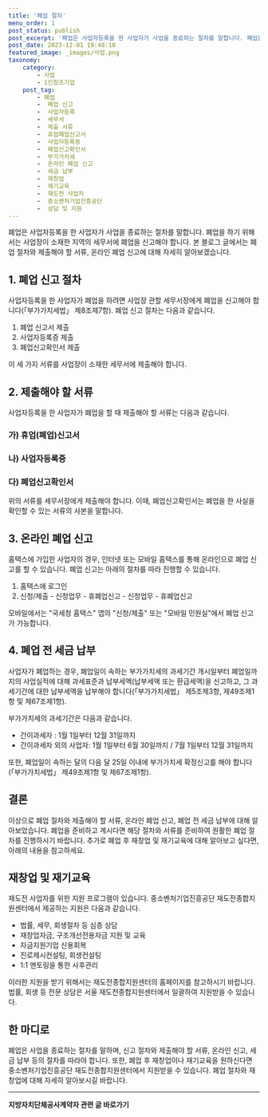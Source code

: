 ```yaml
---
title: '폐업 절차'
menu_order: 1
post_status: publish
post_excerpt: '폐업은 사업자등록을 한 사업자가 사업을 종료하는 절차를 말합니다. 폐업을 하기 위해서는 사업장이 소재한 지역의 세무서에 폐업을 신고해야 합니다. 본 블로그 글에서는 폐업 절차와 제출해야 할 서류, 온라인 폐업 신고에 대해 자세히 알아보겠습니다.'
post_date: 2023-12-01 19:48:10
featured_image: _images/사업.png
taxonomy:
    category:
        - 사업
        - 1인창조기업
    post_tag:
        - 폐업
        -  폐업 신고
        -  사업자등록
        -  세무서
        -  제출 서류
        -  휴업폐업신고서
        -  사업자등록증
        -  폐업신고확인서
        -  부가가치세
        -  온라인 폐업 신고
        -  세금 납부
        -  재창업
        -  재기교육
        -  재도전 사업자
        -  중소벤처기업진흥공단
        -  상담 및 지원
---
```



폐업은 사업자등록을 한 사업자가 사업을 종료하는 절차를 말합니다. 폐업을 하기 위해서는 사업장이 소재한 지역의 세무서에 폐업을 신고해야 합니다. 본 블로그 글에서는 폐업 절차와 제출해야 할 서류, 온라인 폐업 신고에 대해 자세히 알아보겠습니다.

## 1. 폐업 신고 절차

사업자등록을 한 사업자가 폐업을 하려면 사업장 관할 세무서장에게 폐업을 신고해야 합니다(「부가가치세법」 제8조제7항). 폐업 신고 절차는 다음과 같습니다.

1) 폐업 신고서 제출
2) 사업자등록증 제출
3) 폐업신고확인서 제출

이 세 가지 서류를 사업장이 소재한 세무서에 제출해야 합니다.

## 2. 제출해야 할 서류

사업자등록을 한 사업자가 폐업을 할 때 제출해야 할 서류는 다음과 같습니다.

### 가) 휴업(폐업)신고서
### 나) 사업자등록증
### 다) 폐업신고확인서

위의 서류를 세무서장에게 제출해야 합니다. 이때, 폐업신고확인서는 폐업을 한 사실을 확인할 수 있는 서류의 사본을 말합니다.

## 3. 온라인 폐업 신고

홈택스에 가입한 사업자의 경우, 인터넷 또는 모바일 홈택스를 통해 온라인으로 폐업 신고를 할 수 있습니다. 폐업 신고는 아래의 절차를 따라 진행할 수 있습니다.

1) 홈택스에 로그인
2) 신청/제출 - 신청업무 - 휴폐업신고 - 신청업무 - 휴폐업신고

모바일에서는 "국세청 홈택스" 앱의 "신청/제출" 또는 "모바일 민원실"에서 폐업 신고가 가능합니다.

## 4. 폐업 전 세금 납부

사업자가 폐업하는 경우, 폐업일이 속하는 부가가치세의 과세기간 개시일부터 폐업일까지의 사업실적에 대해 과세표준과 납부세액(납부세액 또는 환급세액)을 신고하고, 그 과세기간에 대한 납부세액을 납부해야 합니다(「부가가치세법」 제5조제3항, 제49조제1항 및 제67조제1항).

부가가치세의 과세기간은 다음과 같습니다.

- 간이과세자 : 1월 1일부터 12월 31일까지
- 간이과세자 외의 사업자: 1월 1일부터 6월 30일까지 / 7월 1일부터 12월 31일까지

또한, 폐업일이 속하는 달의 다음 달 25일 이내에 부가가치세 확정신고를 해야 합니다(「부가가치세법」 제49조제1항 및 제67조제1항).

## 결론

이상으로 폐업 절차와 제출해야 할 서류, 온라인 폐업 신고, 폐업 전 세금 납부에 대해 알아보았습니다. 폐업을 준비하고 계시다면 해당 절차와 서류를 준비하여 원활한 폐업 절차를 진행하시기 바랍니다. 추가로 폐업 후 재창업 및 재기교육에 대해 알아보고 싶다면, 아래의 내용을 참고하세요.

## 재창업 및 재기교육

재도전 사업자를 위한 지원 프로그램이 있습니다. 중소벤처기업진흥공단 재도전종합지원센터에서 제공하는 지원은 다음과 같습니다.

- 법률, 세무, 회생절차 등 심층 상담
- 재창업자금, 구조개선전용자금 지원 및 교육
- 자금지원기업 신용회복
- 진로제시컨설팅, 회생컨설팅
- 1:1 멘토링을 통한 사후관리

이러한 지원을 받기 위해서는 재도전종합지원센터의 홈페이지를 참고하시기 바랍니다. 법률, 회생 등 전문 상담은 서울 재도전종합지원센터에서 일괄하여 지원받을 수 있습니다.

## 한 마디로

폐업은 사업을 종료하는 절차를 말하며, 신고 절차와 제출해야 할 서류, 온라인 신고, 세금 납부 등의 절차를 따라야 합니다. 또한, 폐업 후 재창업이나 재기교육을 원하신다면 중소벤처기업진흥공단 재도전종합지원센터에서 지원받을 수 있습니다. 폐업 절차와 재창업에 대해 자세히 알아보시길 바랍니다.
<!-- wp:separator -->
<hr class="wp-block-separator has-alpha-channel-opacity"/>
<!-- /wp:separator -->

<!-- wp:group {"backgroundColor":"base","layout":{"type":"constrained"}} -->
<div class="wp-block-group has-base-background-color has-background"><!-- wp:paragraph {"align":"center","fontSize":"medium"} -->
<p class="has-text-align-center has-large-font-size"><strong>지방자치단체공사계약자 관련 글 바로가기</strong></p>
<!-- /wp:paragraph -->


<!-- wp:latest-posts
{"categories":[{"id":7140,"count":19,"description":"","link":"https://uknowlaw.com/category/%ec%a7%80%eb%b0%a9%ec%9e%90%ec%b9%98%eb%8b%a8%ec%b2%b4%ea%b3%b5%ec%82%ac%ea%b3%84%ec%95%bd%ec%9e%90/","name":"지방자치단체공사계약자","slug":"지방자치단체공사계약자","taxonomy":"category","parent":0,"meta":[],"_links":{"self":[{"href":"https://uknowlaw.com/wp-json/wp/v2/categories/7140"}],"collection":[{"href":"https://uknowlaw.com/wp-json/wp/v2/categories"}],"about":[{"href":"https://uknowlaw.com/wp-json/wp/v2/taxonomies/category"}],"wp:post_type":[{"href":"https://uknowlaw.com/wp-json/wp/v2/posts?categories=7140"}],"curies":[{"name":"wp","href":"https://api.w.org/{rel}","templated":true}]}}],"postsToShow":100,"excerptLength":28,"postLayout":"grid","columns":2,"featuredImageAlign":"left","featuredImageSizeSlug":"large","fontSize":"small"} /--></div>
<!-- /wp:group -->